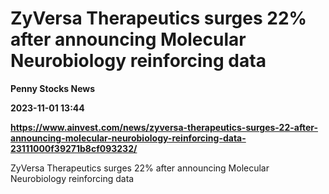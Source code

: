 # ZyVersa Therapeutics surges 22% after announcing Molecular Neurobiology reinforcing data
**Penny Stocks News**

**2023-11-01 13:44**

**https://www.ainvest.com/news/zyversa-therapeutics-surges-22-after-announcing-molecular-neurobiology-reinforcing-data-23111000f39271b8cf093232/**

ZyVersa Therapeutics surges 22% after announcing Molecular Neurobiology reinforcing data